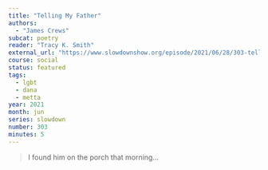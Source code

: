 ```yaml
---
title: "Telling My Father"
authors:
  - "James Crews"
subcat: poetry
reader: "Tracy K. Smith"
external_url: "https://www.slowdownshow.org/episode/2021/06/28/303-telling-my-father"
course: social
status: featured
tags:
  - lgbt
  - dana
  - metta
year: 2021
month: jun
series: slowdown
number: 303
minutes: 5
---
```


> I found him on the porch that morning...

